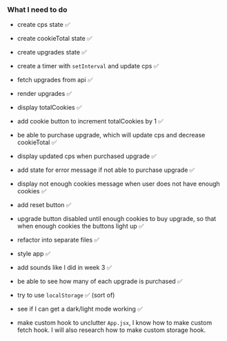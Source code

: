 ### What I need to do

- create cps state ✅
- create cookieTotal state ✅
- create upgrades state ✅
- create a timer with `setInterval` and update cps ✅
- fetch upgrades from api ✅
- render upgrades ✅
- display totalCookies ✅
- add cookie button to increment totalCookies by 1 ✅
- be able to purchase upgrade, which will update cps and decrease cookieTotal ✅
- display updated cps when purchased upgrade ✅
- add state for error message if not able to purchase upgrade ✅
- display not enough cookies message when user does not have enough cookies ✅
- add reset button ✅

- upgrade button disabled until enough cookies to buy upgrade, so that when enough cookies the buttons light up ✅

- refactor into separate files ✅
- style app ✅
- add sounds like I did in week 3 ✅
- be able to see how many of each upgrade is purchased ✅
- try to use `localStorage` ✅ (sort of)
- see if I can get a dark/light mode working ✅

- make custom hook to unclutter `App.jsx`, I know how to make custom fetch hook. I will also research how to make custom storage hook.

